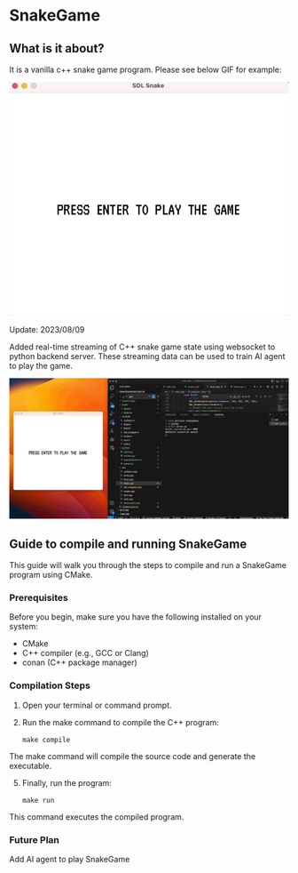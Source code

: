 # SnakeGame

## What is it about?

It is a vanilla c++ snake game program. Please see below GIF for example:

![Alt Text](https://github.com/lersonglim/SnakeGame/blob/main/assets/SnakeGame.gif)

Update: 2023/08/09

Added real-time streaming of C++ snake game state using websocket to python backend server. These streaming data can be used to train AI agent to play the game.

![Alt Text](https://github.com/lersonglim/SnakeGame/blob/main/assets/RealTime.gif)

## Guide to compile and running SnakeGame

This guide will walk you through the steps to compile and run a SnakeGame program using CMake.

### Prerequisites

Before you begin, make sure you have the following installed on your system:

- CMake
- C++ compiler (e.g., GCC or Clang)
- conan (C++ package manager)

### Compilation Steps

1. Open your terminal or command prompt.

2. Run the make command to compile the C++ program:

   ```shell
   make compile
   ```

The make command will compile the source code and generate the executable.

5. Finally, run the program:

   ```shell
   make run
   ```

This command executes the compiled program.

### Future Plan

Add AI agent to play SnakeGame
